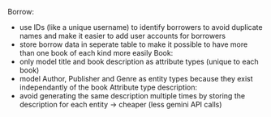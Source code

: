 Borrow:
- use IDs (like a unique username) to identify borrowers to avoid duplicate names and make it easier to add user accounts for borrowers
- store borrow data in seperate table to make it possible to have more than one book of each kind more easily
Book:
- only model title and book description as attribute types (unique to each book)
- model Author, Publisher and Genre as entity types because they exist independantly of the book
Attribute type description:
- avoid generating the same description multiple times by storing the description for each entity -> cheaper (less gemini API calls)
